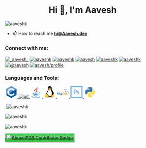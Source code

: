 <h1 align="center">Hi 👋, I'm Aavesh</h1>
<p align="left"> <img src="https://komarev.com/ghpvc/?username=aaveshk&label=Profile%20views&color=0e75b6&style=flat" alt="aaveshk" /> </p>

- 📫 How to reach me **hi@Aavesh.dev**

<h3 align="left">Connect with me:</h3>
<p align="left">
<a href="https://twitter.com/_aavesh_" target="blank"><img align="center" src="https://raw.githubusercontent.com/rahuldkjain/github-profile-readme-generator/master/src/images/icons/Social/twitter.svg" alt="_aavesh_" height="30" width="40" /></a>
<a href="https://linkedin.com/in/aaveshk" target="blank"><img align="center" src="https://raw.githubusercontent.com/rahuldkjain/github-profile-readme-generator/master/src/images/icons/Social/linked-in-alt.svg" alt="aaveshk" height="30" width="40" /></a>
<a href="https://www.codechef.com/users/aaveshk" target="blank"><img align="center" src="https://cdn.jsdelivr.net/npm/simple-icons@3.1.0/icons/codechef.svg" alt="aaveshk" height="30" width="40" /></a>
<a href="https://www.hackerrank.com/aavesh" target="blank"><img align="center" src="https://raw.githubusercontent.com/rahuldkjain/github-profile-readme-generator/master/src/images/icons/Social/hackerrank.svg" alt="aavesh" height="30" width="40" /></a>
<a href="https://codeforces.com/profile/aaveshk" target="blank"><img align="center" src="https://cdn.jsdelivr.net/npm/simple-icons@3.0.1/icons/codeforces.svg" alt="aaveshk" height="30" width="40" /></a>
<a href="https://www.leetcode.com/aaveshk" target="blank"><img align="center" src="https://raw.githubusercontent.com/rahuldkjain/github-profile-readme-generator/master/src/images/icons/Social/leet-code.svg" alt="aaveshk" height="30" width="40" /></a>
<a href="https://www.hackerearth.com/@aavesh" target="blank"><img align="center" src="https://raw.githubusercontent.com/rahuldkjain/github-profile-readme-generator/master/src/images/icons/Social/hackerearth.svg" alt="@aavesh" height="30" width="40" /></a>
<a href="https://auth.geeksforgeeks.org/user/aavesh/profile" target="blank"><img align="center" src="https://raw.githubusercontent.com/rahuldkjain/github-profile-readme-generator/master/src/images/icons/Social/geeks-for-geeks.svg" alt="aavesh/profile" height="30" width="40" /></a>
</p>

<h3 align="left">Languages and Tools:</h3>
<p align="left"> <a href="https://www.cprogramming.com/" target="_blank"> <img src="https://raw.githubusercontent.com/devicons/devicon/master/icons/c/c-original.svg" alt="c" width="40" height="40"/> </a> <a href="https://git-scm.com/" target="_blank"> <img src="https://www.vectorlogo.zone/logos/git-scm/git-scm-icon.svg" alt="git" width="40" height="40"/> </a> <a href="https://www.java.com" target="_blank"> <img src="https://raw.githubusercontent.com/devicons/devicon/master/icons/java/java-original.svg" alt="java" width="40" height="40"/> </a> <a href="https://www.linux.org/" target="_blank"> <img src="https://raw.githubusercontent.com/devicons/devicon/master/icons/linux/linux-original.svg" alt="linux" width="40" height="40"/> </a> <a href="https://www.mysql.com/" target="_blank"> <img src="https://raw.githubusercontent.com/devicons/devicon/master/icons/mysql/mysql-original-wordmark.svg" alt="mysql" width="40" height="40"/> </a> <a href="https://www.photoshop.com/en" target="_blank"> <img src="https://raw.githubusercontent.com/devicons/devicon/master/icons/photoshop/photoshop-line.svg" alt="photoshop" width="40" height="40"/> </a> <a href="https://www.python.org" target="_blank"> <img src="https://raw.githubusercontent.com/devicons/devicon/master/icons/python/python-original.svg" alt="python" width="40" height="40"/> </a> </p>



<p>&nbsp;<img align="center" src="https://github-readme-stats.vercel.app/api?username=aaveshk&show_icons=true&locale=en" alt="aaveshk" /></p>

<p><img align="center" src="https://github-readme-streak-stats.herokuapp.com/?user=aaveshk&" alt="aaveshk" /></p>

<p><img align="center" src="https://leetcode.card.workers.dev/?username=Aaveshk&theme=auto" alt="aaveshk" /></p>

<a href="https://www.abuseipdb.com/user/87402" title="AbuseIPDB is an IP address blacklist for webmasters and sysadmins to report IP addresses engaging in abusive behavior on their networks">
	<img src="https://www.abuseipdb.com/contributor/87402.svg" alt="AbuseIPDB Contributor Badge" style="width: 206px;background: #35c246 linear-gradient(rgba(255,255,255,0), rgba(255,255,255,.3) 50%, rgba(0,0,0,.2) 51%, rgba(0,0,0,0));padding: 5px;box-shadow: 2px 2px 1px 1px rgba(0, 0, 0, .2);">
</a>
